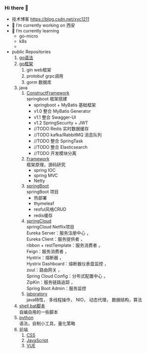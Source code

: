 <!--
**xu1211/xu1211** is a ✨ _special_ ✨ repository because its `README.md` (this file) appears on your GitHub profile.

Here are some ideas to get you started:

- 👯 I’m looking to collaborate on ...
- 🤔 I’m looking for help with ...
- 💬 Ask me about ...
- 📫 How to reach me: ...
- 😄 Pronouns: ...
- ⚡ Fun fact: ...
-->

### Hi there 👋

- 技术博客 https://blog.csdn.net/xyc1211
- 🔭 I’m currently working on 西安
- 🌱 I’m currently learning 
  - go-micro
  - k8s
  - 
- public Repositories 
  1. [go语法](https://github.com/xu1211/Golang)
  2. [go框架](https://github.com/xu1211/goFrame)
     1. gin web框架
     2. protobuf  grpc调用
     3. gorm  数据库
  4. java
     1. [ConstructFramework](https://gitee.com/xu_yuchun/construct-framework)\
      springboot 框架搭建
        - springboot + MyBatis 基础框架
        - v1.0 整合 MyBatis Generator
        - v1.1 整合 Swagger-UI
        - v1.2 SpringSecurity + JWT
        - //TODO Redis 实时数据缓存
        - //TODO kafka/RabbitMQ 消息队列
        - //TODO 整合 SpringTask
        - //TODO 整合 Elasticsearch
        - //TODO 开发模块分离
     1. [Framework](https://github.com/xu1211/JavaFramework)\
      框架原理，源码研究
        - spring IOC
        - spring MVC
        - Netty
     1. [springBoot](https://github.com/xu1211/springbootdemo)\
      springBoot 项目
        - 热部署
        - thymeleaf
        - resful风格CRUD
        - redis缓存
     1. [springCloud](https://github.com/xu1211/springclouddemo)\
      springCloud Netflix项目\
        Eureka Server：服务注册中心 ，\
        Eureka Client：服务提供者 ，\
        ribbon + restTemplate：服务消费者 ，\
        Feign：服务消费者 ，\
        Hystrix：熔断器 ，\
        Hystrix Dashboard：熔断器仪表盘监控 ，\
        zuul：路由网关 ，\
        Spring Cloud Config：分布式配置中心 ，\
        ZipKin：服务链路追踪 ，\
        Spring Boot Admin：服务监控 
     1. [laboratory](https://github.com/xu1211/JavaTest)\
      java特性，
      多线程操作，
      NIO，
      动态代理，
      数据结构，算法
  1. [shell,bat脚本](https://github.com/xu1211/ShellScript)\
  自编自用的一些脚本
  1. [python](https://github.com/xu1211/python)\
  语法，自制小工具，量化策略
  1. 前端
     1. [CSS](https://github.com/xu1211/CSS)
     1. [JavaScript](https://github.com/xu1211/JavaScript)
     1. [VUE](https://github.com/xu1211/vue)

